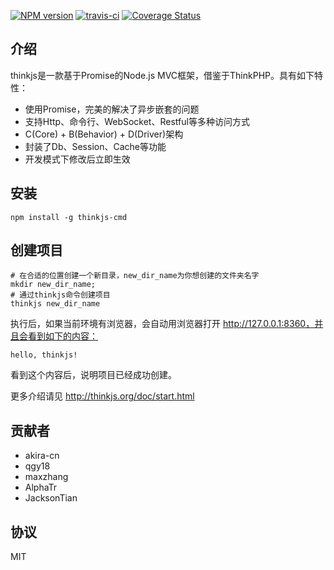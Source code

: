 [![NPM version](https://badge.fury.io/js/thinkjs.svg)](http://badge.fury.io/js/thinkjs)
[![travis-ci](https://travis-ci.org/75team/thinkjs.svg?branch=master)](https://travis-ci.org/welefen/thinkjs)
[![Coverage Status](https://coveralls.io/repos/75team/thinkjs/badge.png?branch=master)](https://coveralls.io/r/75team/thinkjs?branch=master)

## 介绍

thinkjs是一款基于Promise的Node.js MVC框架，借鉴于ThinkPHP。具有如下特性：

* 使用Promise，完美的解决了异步嵌套的问题
* 支持Http、命令行、WebSocket、Restful等多种访问方式
* C(Core) + B(Behavior) + D(Driver)架构
* 封装了Db、Session、Cache等功能
* 开发模式下修改后立即生效

## 安装

```
npm install -g thinkjs-cmd
```

## 创建项目

```
# 在合适的位置创建一个新目录，new_dir_name为你想创建的文件夹名字
mkdir new_dir_name; 
# 通过thinkjs命令创建项目
thinkjs new_dir_name
```

执行后，如果当前环境有浏览器，会自动用浏览器打开 http://127.0.0.1:8360，并且会看到如下的内容：

```
hello, thinkjs!
```

看到这个内容后，说明项目已经成功创建。

更多介绍请见 http://thinkjs.org/doc/start.html

## 贡献者

* akira-cn
* qgy18
* maxzhang
* AlphaTr
* JacksonTian

## 协议

MIT
